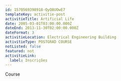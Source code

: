 ```yaml
---
id: 1570569398918-QyQ8UOwE7
templateKey: activitie-post
activitieTitle: Artificial Life
date: 2005-03-01T03:00:00.000Z
dateEnd: 2013-11-30T02:00:00.000Z
dateFormat: 3
activitieLocation: Electrical Engineering Building
activitieType: POSTGRAD COURSE
notListed: false
featured: not
activitieLink:
  label: Inscrições
---
```

Course
